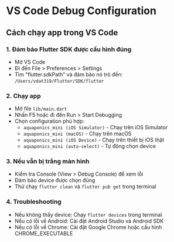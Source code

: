 # VS Code Debug Configuration

## Cách chạy app trong VS Code

### 1. Đảm bảo Flutter SDK được cấu hình đúng

- Mở VS Code
- Đi đến File > Preferences > Settings
- Tìm "flutter.sdkPath" và đảm bảo nó trỏ đến: `/Users/vdat319/Flutter/SDK/flutter`

### 2. Chạy app

- Mở file `lib/main.dart`
- Nhấn F5 hoặc đi đến Run > Start Debugging
- Chọn configuration phù hợp:
  - `aquaponics_mini (iOS Simulator)` - Chạy trên iOS Simulator
  - `aquaponics_mini (macOS)` - Chạy trên macOS
  - `aquaponics_mini (iOS Device)` - Chạy trên thiết bị iOS thật
  - `aquaponics_mini (auto-select)` - Tự động chọn device

### 3. Nếu vẫn bị trắng màn hình

- Kiểm tra Console (View > Debug Console) để xem lỗi
- Đảm bảo device được chọn đúng
- Thử chạy `flutter clean` và `flutter pub get` trong terminal

### 4. Troubleshooting

- Nếu không thấy device: Chạy `flutter devices` trong terminal
- Nếu có lỗi về Android: Cài đặt Android Studio và Android SDK
- Nếu có lỗi về Chrome: Cài đặt Google Chrome hoặc cấu hình CHROME_EXECUTABLE
